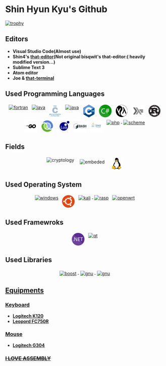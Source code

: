 # Shin Hyun Kyu's Github
[![trophy](https://github-profile-trophy.vercel.app/?username=lionkingsmasher)](https://github.com/ryo-ma/github-profile-trophy)    

## Editors
- **Visual Studio Code(Almost use)** 
- **Shin4's [that-editor](https://github.com/bisqwit/that_editor)(Not original bisqwit's that-editor:( heavily modified version...)**
- **Sublime Text 3**
- **Atom editor**
- **Joe & [that-terminal](https://github.com/bisqwit/that_terminal)**

## Used Programming Languages
<p align="center">
<a href="https://www.nasm.us/" target="_blank"><img src="https://upload.wikimedia.org/wikipedia/commons/thumb/4/48/Netwide_Assembler.svg/1200px-Netwide_Assembler.svg.png" alt="fortran" height="40" style="vertical-align:top; margin:4px"></a>
<a href="https://fortran-lang.org/" target="_blank"><img src="https://upload.wikimedia.org/wikipedia/commons/thumb/b/b8/Fortran_logo.svg/1200px-Fortran_logo.svg.png" alt="java" height="40" style="vertical-align:top; margin:4px"></a>
<a href="https://www.cprogramming.com/" target="_blank"><img src="https://raw.githubusercontent.com/github/explore/80688e429a7d4ef2fca1e82350fe8e3517d3494d/topics/c/c.png" alt="c" height="40" style="vertical-align:top; margin:4px"></a>
<a href="https://www.embedded.com/" target="_blank"><img src="https://www.chetu.com/img/on-demand-developers/embedded-c/logo/embeded-c.png" alt="java" height="40" style="vertical-align:top; margin:4px"></a>
<a href="https://en.cppreference.com/" target="_blank"><img src="https://raw.githubusercontent.com/github/explore/80688e429a7d4ef2fca1e82350fe8e3517d3494d/topics/cpp/cpp.png" alt="c++" height="40" style="vertical-align:top; margin:4px"></a>
<a href="https://docs.microsoft.com/ko-kr/dotnet/csharp/" target="_blank"><img src="https://raw.githubusercontent.com/github/explore/80688e429a7d4ef2fca1e82350fe8e3517d3494d/topics/csharp/csharp.png" alt="c#" height="40" style="vertical-align:top; margin:4px"></a>
<a href="https://common-lisp.net/" target="_blank"><img src="https://raw.githubusercontent.com/github/explore/80688e429a7d4ef2fca1e82350fe8e3517d3494d/topics/lisp/lisp.png" alt="lisp" height="40" style="vertical-align:top; margin:4px"></a>
<a href="https://www.haskell.org/" target="_blank"><img src="https://raw.githubusercontent.com/github/explore/80688e429a7d4ef2fca1e82350fe8e3517d3494d/topics/haskell/haskell.png" alt="haskell" height="40" style="vertical-align:top; margin:4px"></a>
<a href="https://www.rust-lang.org/" target="_blank"><img src="https://raw.githubusercontent.com/github/explore/80688e429a7d4ef2fca1e82350fe8e3517d3494d/topics/rust/rust.png" alt="rust" height="40" style="vertical-align:top; margin:4px"></a>
<a href="https://www.golang.org/" target="_blank"><img src="https://raw.githubusercontent.com/github/explore/80688e429a7d4ef2fca1e82350fe8e3517d3494d/topics/go/go.png" alt="go" height="40" style="vertical-align:top; margin:4px"></a>
<a href="https://www.clojure.org/" target="_blank"><img src="https://raw.githubusercontent.com/github/explore/80688e429a7d4ef2fca1e82350fe8e3517d3494d/topics/clojure/clojure.png" alt="rust" height="40" style="vertical-align:top; margin:4px"></a>
<a href="https://www.lua.org/" target="_blank"><img src="https://raw.githubusercontent.com/github/explore/80688e429a7d4ef2fca1e82350fe8e3517d3494d/topics/lua/lua.png" alt="lua" height="40" style="vertical-align:top; margin:4px"></a>
<a href="https://www.shellscript.sh/" target="_blank"><img src="https://raw.githubusercontent.com/github/explore/80688e429a7d4ef2fca1e82350fe8e3517d3494d/topics/bash/bash.png" alt="bash" height="40" style="vertical-align:top; margin:4px"></a>
<a href="https://java.com/" target="_blank"><img src="https://raw.githubusercontent.com/github/explore/80688e429a7d4ef2fca1e82350fe8e3517d3494d/topics/java/java.png" alt="java" height="40" style="vertical-align:top; margin:4px"></a>
<a href="https://www.php.net/" target="_blank"><img src="https://upload.wikimedia.org/wikipedia/commons/thumb/2/27/PHP-logo.svg/2560px-PHP-logo.svg.png" alt="php" height="40" style="vertical-align:top; margin:4px">
<a href="https://scheme.com/" target="_blank"><img src="https://w7.pngwing.com/pngs/257/151/png-transparent-computer-science-scheme-programming-language-racket-language-computer-computer-programming-ruby.png" alt="scheme" height="40" style="vertical-align:top; margin:4px"></a>
</p>

## Fields
<p align="center">
<img src="https://www.aspectusgroup.com/wp-content/uploads/2019/03/cryptology-logo.png" alt="cryptology" height="40" style="vertical-align:top; margin:4px">  
<img src="http://www.saguarotech.net/wp-content/uploads/2017/05/embedded-image.jpg" alt="embeded" height="40" style="vertical-align:top; margin:10px">
<a href="https://kernel.org/" target="_blank"><img src="https://raw.githubusercontent.com/github/explore/80688e429a7d4ef2fca1e82350fe8e3517d3494d/topics/linux/linux.png" alt="linux" height="40" style="vertical-align:top; margin:4px"></a>
</p>

## Used Operating System
<p align="center">
<a href="https://www.microsoft.com/" target="_blank"><img src="https://upload.wikimedia.org/wikipedia/commons/thumb/5/5f/Windows_logo_-_2012.svg/1200px-Windows_logo_-_2012.svg.png" alt="windows" height="40" style="vertical-align:top; margin:4px"></a>
<a href="https://www.ubuntu.com/" target="_blank"><img src="https://raw.githubusercontent.com/github/explore/80688e429a7d4ef2fca1e82350fe8e3517d3494d/topics/ubuntu/ubuntu.png" alt="ubuntu" height="40" style="vertical-align:top; margin:4px"></a>
<a href="https://www.kali.org/" target="_blank"><img src="https://img.icons8.com/color/452/kali-linux.png" alt="kali" height="40" style="vertical-align:top; margin:4px">
<a href="https://www.raspberrypi.org/software/operating-systems/" target="_blank"><img src="https://www.raspberrypi.org/wp-content/uploads/2011/10/Raspi-PGB001.png" alt="rasp" height="40" style="vertical-align:top; margin:4px"></a>
<a href="https://openwrt.org/" target="_blank"><img src="https://upload.wikimedia.org/wikipedia/commons/thumb/9/92/Openwrt_Logo.svg/1280px-Openwrt_Logo.svg.png" alt="openwrt" height="40" style="vertical-align:top; margin:4px"></a>
</p>

## Used Framewroks
<p align="center">
<a href="https://docs.microsoft.com/ko-kr/dotnet/" target="_blank"><img src="https://raw.githubusercontent.com/github/explore/93d8a67084f94b2a444e510199a6e7622e5b09a3/topics/dotnet/dotnet.png" alt="dotnet" height="40" style="vertical-align:top; margin:4px"></a>
<a href="https://www.qt.io/" target="_blank"><img src="https://upload.wikimedia.org/wikipedia/commons/thumb/0/0b/Qt_logo_2016.svg/1280px-Qt_logo_2016.svg.png" alt="qt" height="40" style="vertical-align:top; margin:4px"></a>
</p>

## Used Libraries
<p align="center">
<a href="https://boost.org/" target="_blank"><img src="https://upload.wikimedia.org/wikipedia/commons/c/cd/Boost.png" alt="boost" height="40" style="vertical-align:top; margin:4px">
<img src="https://tsgdoc.socsci.ru.nl/images/thumb/2/22/Heckert_GNU_white.svg/246px-Heckert_GNU_white.svg.png" alt="gnu" height="40" style="vertical-align:top; margin:4px">
<img src="https://lh3.googleusercontent.com/proxy/04legu4twu387Y6D_wnnoOEpXne7egfxHp_Sh-FPsabbzqf2rSPJwrE1e4jfNQufo6PQq6VLhYYy-L38h9dxsW1YJU0D9a1gKbw0ifA" alt="gnu" height="40" style="vertical-align:top; margin:4px">
</p>

## Equipments

### Keyboard
- **Logitech K120**
- **Leopord FC750R**

### Mouse
- **Logitech G304**

### ~~I LOVE ASSEMBLY~~

